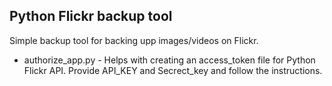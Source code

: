 Python Flickr backup tool
-------------------------
Simple backup tool for backing upp images/videos on Flickr.

 * authorize_app.py - Helps with creating an access_token file for Python Flickr API. Provide API_KEY and Secrect_key and follow the instructions.            
